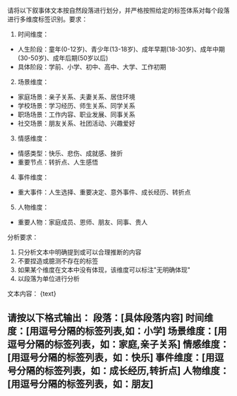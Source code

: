 请将以下叙事体文本按自然段落进行划分，并严格按照给定的标签体系对每个段落进行多维度标签识别。要求：

1. 时间维度：
- 人生阶段：童年(0-12岁)、青少年(13-18岁)、成年早期(18-30岁)、成年中期(30-50岁)、成年后期(50岁以后)
- 具体阶段：学前、小学、初中、高中、大学、工作初期

2. 场景维度：
- 家庭场景：亲子关系、夫妻关系、居住环境
- 学校场景：学习经历、师生关系、同学关系
- 职场场景：工作内容、职业发展、同事关系
- 社交场景：朋友关系、社团活动、兴趣爱好

3. 情感维度：
- 情感类型：快乐、悲伤、成就感、挫折
- 重要节点：转折点、人生感悟

4. 事件维度：
- 重大事件：人生选择、重要决定、意外事件、成长经历、转折点

5. 人物维度：
- 重要人物：家庭成员、恩师、朋友、同事、贵人

分析要求：
1. 只分析文本中明确提到或可以合理推断的内容
2. 不要捏造或臆测不存在的标签
3. 如果某个维度在文本中没有体现，该维度可以标注"无明确体现"
4. 以段落为单位进行分析

文本内容：
{text}

请按以下格式输出：
段落：[具体段落内容]
时间维度：[用逗号分隔的标签列表,如：小学]
场景维度：[用逗号分隔的标签列表，如：家庭,亲子关系]
情感维度：[用逗号分隔的标签列表，如：快乐]
事件维度：[用逗号分隔的标签列表，如：成长经历,转折点]
人物维度：[用逗号分隔的标签列表，如：朋友]
---